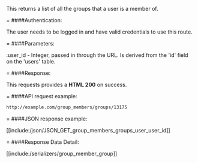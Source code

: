 <!-- --- title: GET /group_members/groups/:user_id -->

This returns a list of all the groups that a user is a member of. 

=
####Authentication:

The user needs to be logged in and have valid credentials to use this route.

=
####Parameters:

:user_id - Integer, passed in through the URL. Is derived from the 'id' field on the 'users' table.

=
####Response:

This requests provides a <strong>HTML 200</strong> on success.

=
####API request example:
```html
http://example.com/group_members/groups/13175
```

=
####JSON response example:

[[include:/json/JSON_GET_group_members_groups_user_user_id]]

=
####Response Data Detail:

[[include:/serializers/group_member_group]]